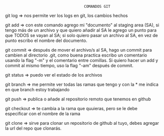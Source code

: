                                         COMANDOS GIT

git log => nos permite ver los logs en git, los cambios hechos 

git add => con este comando agrego mi "documento" al staging area (SA), si tengo más de un archivo y que quiero añadir al SA le agrego un punto para que TODOS se vayan al SA; si solo quiero pasar un archivo al SA, en vez de punto escribo el nombre del documento.

git commit => después de mover el archivo/s al SA, hago un commit para cambien al directorio .git, como buena practica escribo un comentario usando la flag "-m" y el comentario entre comillas.
Si quiero hacer un add y commit al mismo tiempo, uso la flag "-am" después de commit.

git status => puedo ver el estado de los archivos

git branch => me permite ver todas las ramas que tengo y con la * me indica en que branch estoy trabajando

git push => publica o añade al repositorio remoto que tenemos en github

git checkout => te cambia a la rama que quuieras, pero se le debe especificar con el nombre de la rama

git clone => sirve para clonar un repositorio de github al tuyo, debes agregar la url del repo que clonarás.

